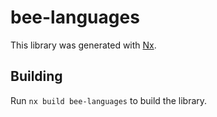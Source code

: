 # bee-languages

This library was generated with [Nx](https://nx.dev).

## Building

Run `nx build bee-languages` to build the library.
